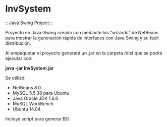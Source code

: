InvSystem
==========

:: Java Swing Project ::


Proyecto en Java-Swing creado con mediante los "wizards" de NetBeans para mostrar
la generación rápida de interfaces con Java Swing y su facil distribución.

Al empaquetar el proyecto generará un .jar en la carpeta /dist que se podrá ejecutar con:

**java -jar InvSystem.jar**


Se utilizó:
 - NetBeans 8.0
 - MySQL 5.5.38 para Ubuntu
 - Java Oracle JDK 1.6.0
 - MySQL WorkBench
 - Ubuntu 14.04

Incluye script para generar BD.

